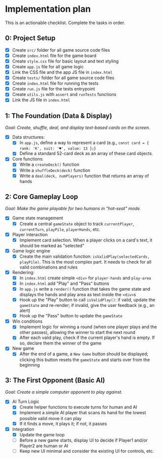 # Implementation plan

This is an actionable checklist. Complete the tasks in order.

## 0: Project Setup

- [x] Create `src/` folder for all game source code files
- [x] Create `index.html` file for the game board
- [x] Create `style.css` file for basic layout and text styling
- [x] Create `app.js` file for all game logic
- [x] Link the CSS file and the app JS file in `index.html`
- [x] Create `tests/` folder for all game source code files
- [x] Create `index.html` file for running the tests
- [x] Create `run.js` file for the tests entrypoint
- [x] Create `utils.js` with `assert` and `runTests` functions
- [x] Link the JS file in `index.html`

## 1: The Foundation (Data & Display)

_Goal: Create, shuffle, deal, and display text-based cards on the screen._

- [x] Data structures:
  - [x] In `app.js`, define a way to represent a card (e.g., `const card = { rank: 'K', suit: '♥', value: 13 };`)
  - [x] Define a standard 52-card deck as an array of these card objects.
- [x] Core functions:
  - [x] Write a `createDeck()` function
  - [x] Write a `shuffleDeck(deck)` function
  - [x] Write a `deal(deck, numPlayers)` function that returns an array of hands

## 2: Core Gameplay Loop

_Goal: Make the game playable for two humans in "hot-seat" mode._

- [x] Game state management
  - [x] Create a central `gameState` object to track `currentPlayer`, `currentTurn`, `playPile`, `playerHands`, etc.
- [x] Player interaction
  - [x] Implement card selection. When a player clicks on a card's text, it should be marked as "selected"
- [x] Game logic engine
  - [x] Create the main validation function: `isValidPlay(selectedCards, playPile)`. This is the most complex part. It needs to check for all valid combinations and rules
- [x] Rendering:
  - [x] In `index.html` create simple `<div>` for `player-hands` and `play-area`
  - [x] In `index.html` add "Play" and "Pass" buttons
  - [x] In `app.js` write a `render()` function that takes the game state and displays the hands and play area as text inside the `<div>`s
  - [x] Hook up the "Play" button to call `isValidPlay()`: if valid, update the `gameState` and re-render; if invalid, give the user feedback (e.g., an alert)
  - [x] Hook up the "Pass" button to update the `gameState`
- [x] Win conditions
  - [x] Implement logic for winning a round (when one player plays and the other passes), allowing the winner to start the next round
  - [x] After each valid play, check if the current player's hand is empty. If so, declare them the winner of the game
- [x] New game
  - [x] After the end of a game, a `New Game` button should be displayed; clicking this button resets the `gameState` and starts over from the beginning

## 3: The First Opponent (Basic AI)

_Goal: Create a simple computer opponent to play against._

- [x] AI Turn Logic
  - [x] Create helper functions to execute turns for human and AI
  - [x] Implement a simple AI player that scans its hand for the lowest possible valid move it can play
  - [x] If it finds a move, it plays it; if not, it passes
- [x] Integration
  - [x] Update the game loop
  - [ ] Before a new game starts, display UI to decide if Player1 and/or Player2 are human or AI
  - [ ] Keep new UI minimal and consider the existing UI for controls, etc.
